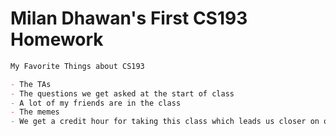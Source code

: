 # Milan Dhawan's First CS193 Homework

```markdown
My Favorite Things about CS193

- The TAs
- The questions we get asked at the start of class
- A lot of my friends are in the class
- The memes
- We get a credit hour for taking this class which leads us closer on our path to getting a degree

```
